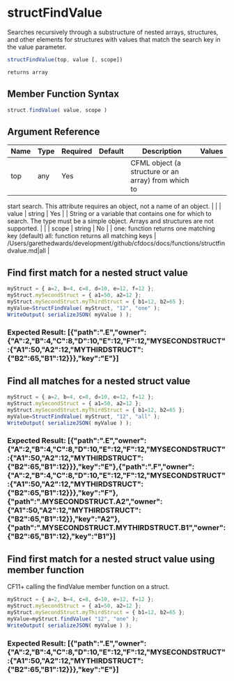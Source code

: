 # structFindValue

 Searches recursively through a substructure of nested arrays,
 structures, and other elements for structures with values that
 match the search key in the value parameter.

```javascript
structFindValue(top, value [, scope])
```

```javascript
returns array
```

## Member Function Syntax

```javascript
struct.findValue( value, scope )
```

## Argument Reference

| Name | Type | Required | Default | Description | Values |
| --- | --- | --- | --- | --- | --- |
| top | any | Yes |  | CFML object (a structure or an array) from which to
 start search. This attribute requires an object, not a
 name of an object. |  |
| value | string | Yes |  | String or a variable that contains one for which to search.
 The type must be a simple object. Arrays and structures
 are not supported. |  |
| scope | string | No |  | one: function returns one matching key (default)
 all: function returns all matching keys | /Users/garethedwards/development/github/cfdocs/docs/functions/structfindvalue.md|all |

## Find first match for a nested struct value

```javascript
myStruct = { a=2, b=4, c=8, d=10, e=12, f=12 };
myStruct.mySecondStruct = { a1=50, a2=12 };
myStruct.mySecondStruct.myThirdStruct = { b1=12, b2=65 };
myValue=StructFindValue( myStruct, "12", "one" );
WriteOutput( serializeJSON( myValue ) );
```

### Expected Result: [{"path":".E","owner":{"A":2,"B":4,"C":8,"D":10,"E":12,"F":12,"MYSECONDSTRUCT":{"A1":50,"A2":12,"MYTHIRDSTRUCT":{"B2":65,"B1":12}}},"key":"E"}]

## Find all matches for a nested struct value

```javascript
myStruct = { a=2, b=4, c=8, d=10, e=12, f=12 };
myStruct.mySecondStruct = { a1=50, a2=12 };
myStruct.mySecondStruct.myThirdStruct = { b1=12, b2=65 };
myValue=StructFindValue( myStruct, "12", "all" );
WriteOutput( serializeJSON( myValue ) );
```

### Expected Result: [{"path":".E","owner":{"A":2,"B":4,"C":8,"D":10,"E":12,"F":12,"MYSECONDSTRUCT":{"A1":50,"A2":12,"MYTHIRDSTRUCT":{"B2":65,"B1":12}}},"key":"E"},{"path":".F","owner":{"A":2,"B":4,"C":8,"D":10,"E":12,"F":12,"MYSECONDSTRUCT":{"A1":50,"A2":12,"MYTHIRDSTRUCT":{"B2":65,"B1":12}}},"key":"F"},{"path":".MYSECONDSTRUCT.A2","owner":{"A1":50,"A2":12,"MYTHIRDSTRUCT":{"B2":65,"B1":12}},"key":"A2"},{"path":".MYSECONDSTRUCT.MYTHIRDSTRUCT.B1","owner":{"B2":65,"B1":12},"key":"B1"}]

## Find first match for a nested struct value using member function

CF11+ calling the findValue member function on a struct.

```javascript
myStruct = { a=2, b=4, c=8, d=10, e=12, f=12 };
myStruct.mySecondStruct = { a1=50, a2=12 };
myStruct.mySecondStruct.myThirdStruct = { b1=12, b2=65 };
myValue=myStruct.findValue( "12", "one" );
WriteOutput( serializeJSON( myValue ) );
```

### Expected Result: [{"path":".E","owner":{"A":2,"B":4,"C":8,"D":10,"E":12,"F":12,"MYSECONDSTRUCT":{"A1":50,"A2":12,"MYTHIRDSTRUCT":{"B2":65,"B1":12}}},"key":"E"}]
